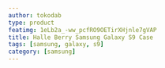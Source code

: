 ```yaml
---
author: tokodab
type: product
featimg: 1eLb2a_-ww_pcfRO9OETirXHjnle7gVAP
title: Halle Berry Samsung Galaxy S9 Case
tags: [samsung, galaxy, s9]
category: [samsung]
---
```

